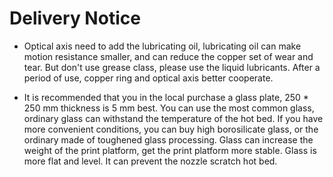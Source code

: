 # Delivery Notice

- Optical axis need to add the lubricating oil, lubricating oil can make motion resistance smaller, and can reduce the copper set of wear and tear. But don't use grease class, please use the liquid lubricants. After a period of use, copper ring and optical axis better cooperate.

- It is recommended that you in the local purchase a glass plate, 250 * 250 mm thickness is 5 mm best. You can use the most common glass, ordinary glass can withstand the temperature of the hot bed. If you have more convenient conditions, you can buy high borosilicate glass, or the ordinary made of toughened glass processing.
Glass can increase the weight of the print platform, get the print platform more stable. Glass is more flat and level. It can prevent the nozzle scratch hot bed.


